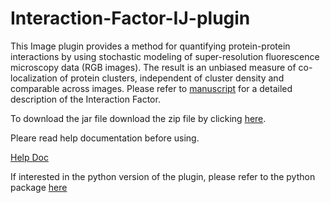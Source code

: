 # Interaction-Factor-IJ-plugin

This Image plugin provides a method for quantifying protein-protein interactions by using stochastic modeling
of super-resolution fluorescence microscopy data (RGB images). The result is an unbiased measure
of co-localization of protein clusters, independent of cluster density and comparable across images.
Please refer to [manuscript](https://www.biorxiv.org/content/early/2017/08/17/177063) for a detailed description of the Interaction Factor.

To download the jar file download the zip file by clicking [here](https://github.com/FenyoLab/Interaction-Factor-IJ-plugin/raw/master/Interaction_Factor_v_110.zip). 

Pleare read help documentation before using.

[Help Doc](https://github.com/FenyoLab/Interaction-Factor-IJ-plugin/blob/master/Help_Doc_IF_IJ_plugin_V1.1.0.pdf)

If interested in the python version of the plugin, please refer to the python package [here](https://github.com/FenyoLab/IFSimPy)


